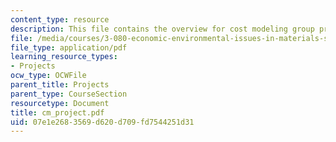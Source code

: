 ```yaml
---
content_type: resource
description: This file contains the overview for cost modeling group project.
file: /media/courses/3-080-economic-environmental-issues-in-materials-selection-fall-2005/07e1e2683569d620d709fd7544251d31_cm_project.pdf
file_type: application/pdf
learning_resource_types:
- Projects
ocw_type: OCWFile
parent_title: Projects
parent_type: CourseSection
resourcetype: Document
title: cm_project.pdf
uid: 07e1e268-3569-d620-d709-fd7544251d31
---
```

